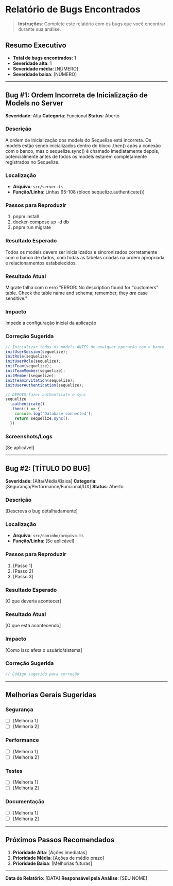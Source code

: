 # Relatório de Bugs Encontrados

> **Instruções**: Complete este relatório com os bugs que você encontrar durante sua análise.

## Resumo Executivo

- **Total de bugs encontrados**: 1
- **Severidade alta**: 1
- **Severidade média**: [NÚMERO]
- **Severidade baixa**: [NÚMERO]

---

## Bug #1: Ordem Incorreta de Inicialização de Models no Server

**Severidade**: Alta
**Categoria**: Funcional
**Status**: Aberto

### Descrição

A ordem de inicialização dos models do Sequelize está incorreta. Os models estão sendo inicializados dentro do bloco .then() após a conexão com o banco, mas o sequelize.sync() é chamado imediatamente depois, potencialmente antes de todos os models estarem completamente registrados no Sequelize.

### Localização

- **Arquivo**: `src/server.ts`
- **Função/Linha**: Linhas 95-108 (bloco sequelize.authenticate())

### Passos para Reproduzir

1. pnpm install
2. docker-compose up -d db
3. pnpm run migrate

### Resultado Esperado

Todos os models devem ser inicializados e sincronizados corretamente com o banco de dados, com todas as tabelas criadas na ordem apropriada e relacionamentos estabelecidos.

### Resultado Atual

Migrate falha com o erro "ERROR: No description found for "customers" table. Check the table name and schema; remember, they _are_ case sensitive."

### Impacto

Impede a configuração inicial da aplicação

### Correção Sugerida

```typescript
// Inicializar todos os models ANTES de qualquer operação com o banco
initUserSession(sequelize);
initRole(sequelize);
initUserRole(sequelize);
initTeam(sequelize);
initTeamMember(sequelize);
initMember(sequelize);
initTeamInvitation(sequelize);
initUserAuthentication(sequelize);

// DEPOIS fazer authenticate e sync
sequelize
  .authenticate()
  .then(() => {
    console.log('Database connected');
    return sequelize.sync(); 
  })
```

### Screenshots/Logs

[Se aplicável]

---

## Bug #2: [TÍTULO DO BUG]

**Severidade**: [Alta/Média/Baixa]
**Categoria**: [Segurança/Performance/Funcional/UX]
**Status**: Aberto

### Descrição

[Descreva o bug detalhadamente]

### Localização

- **Arquivo**: `src/caminho/arquivo.ts`
- **Função/Linha**: [Se aplicável]

### Passos para Reproduzir

1. [Passo 1]
2. [Passo 2]
3. [Passo 3]

### Resultado Esperado

[O que deveria acontecer]

### Resultado Atual

[O que está acontecendo]

### Impacto

[Como isso afeta o usuário/sistema]

### Correção Sugerida

```typescript
// Código sugerido para correção
```

---

## Melhorias Gerais Sugeridas

### Segurança

- [ ] [Melhoria 1]
- [ ] [Melhoria 2]

### Performance

- [ ] [Melhoria 1]
- [ ] [Melhoria 2]

### Testes

- [ ] [Melhoria 1]
- [ ] [Melhoria 2]

### Documentação

- [ ] [Melhoria 1]
- [ ] [Melhoria 2]

---

## Próximos Passos Recomendados

1. **Prioridade Alta**: [Ações imediatas]
2. **Prioridade Média**: [Ações de médio prazo]
3. **Prioridade Baixa**: [Melhorias futuras]

---

**Data do Relatório**: [DATA]
**Responsável pela Análise**: [SEU NOME]
